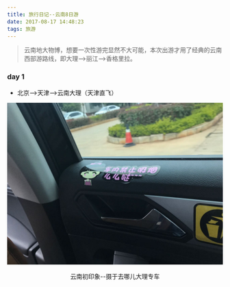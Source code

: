 ```yaml
---
title: 旅行日记--云南8日游
date: 2017-08-17 14:48:23
tags: 旅游
---
```

> 
> 云南地大物博，想要一次性游完显然不大可能，本次出游才用了经典的云南西部游路线，即大理-->丽江-->香格里拉。
<style>
	.img_warpper {
		display: flex;
	}
	.img_warpper img{
		flex: 1 1 33%;
	}
</style>

### day 1
+ 北京——>天津——>云南大理（天津直飞）
<img src="https://raw.githubusercontent.com/dandandexia/dandandexia.github.io/save/img/img_01.jpeg" alt="">
<p style="text-align: center">云南初印象--摄于去哪儿大理专车</p>